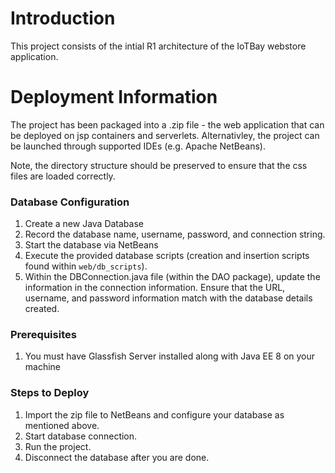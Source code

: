 # Introduction
This project consists of the intial R1 architecture of the IoTBay webstore application.

# Deployment Information
The project has been packaged into a .zip file - the web application that can be deployed on jsp containers and serverlets. Alternativley, the project can be launched through supported IDEs (e.g. Apache NetBeans).

Note, the directory structure should be preserved to ensure that the css files are loaded correctly.

### Database Configuration
1. Create a new Java Database
2. Record the database name, username, password, and connection string.
3. Start the database via NetBeans
3. Execute the provided database scripts (creation and insertion scripts found within `web/db_scripts`).
4. Within the DBConnection.java file (within the DAO package), update the information in the connection information.
   Ensure that the URL, username, and password information match with the database details created.

### Prerequisites
1. You must have Glassfish Server installed along with Java EE 8 on your machine

### Steps to Deploy
1. Import the zip file to NetBeans and configure your database as mentioned above.
2. Start database connection.
3. Run the project.
4. Disconnect the database after you are done.

 

